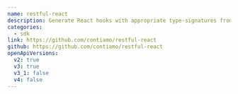 ```yaml
---
name: restful-react
description: Generate React hooks with appropriate type-signatures from OpenAPI descriptions
categories:
  - sdk
link: https://github.com/contiamo/restful-react
github: https://github.com/contiamo/restful-react
openApiVersions:
  v2: true
  v3: true
  v3_1: false
  v4: false
---
```


